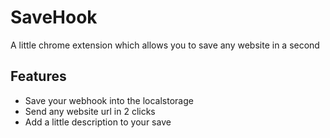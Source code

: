 # SaveHook
A little chrome extension which allows you to save any website in a second

## Features
  - Save your webhook into the localstorage
  - Send any website url in 2 clicks
  - Add a little description to your save
